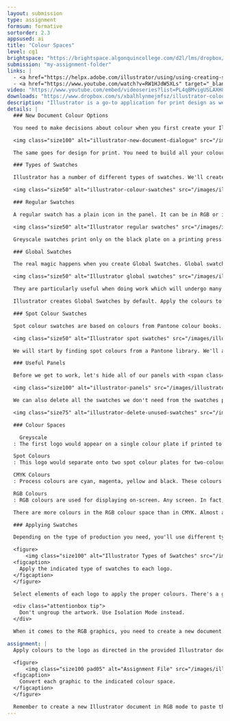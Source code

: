 ```yaml
---
layout: submission
type: assignment
formsum: formative
sortorder: 2.3
appsused: ai
title: "Colour Spaces"
level: cg1
brightspace: "https://brightspace.algonquincollege.com/d2l/lms/dropbox/user/folder_submit_files.d2l?db=157208&grpid=0&isprv=&bp=0&ou=193284"
submission: "my-assignment-folder"
links: |
  - <a href="https://helpx.adobe.com/illustrator/using/using-creating-swatches.html" target="_blank" title="Adobe: Use & Create Swatches">Adobe: Use & Create Swatches</a>
  - <a href="https://www.youtube.com/watch?v=RW1HJdW5XLs" target="_blank" title="YouTube: The Printing Process">YouTube: The Printing Process</a>
video: "https://www.youtube.com/embed/videoseries?list=PL4qBMvigUSLAXH87Oz_yimA4CSYwV0I1r"
downloads: "https://www.dropbox.com/s/xbalhlynmejmfsz/illustrator-colour-spaces.zip?dl=1"
description: "Illustrator is a go-to application for print design as well as design for the screen. Depending on your intent, you'll need to make decisions about colour. We'll learn to create and edit global, spot, RGB, CMYK colour swatches in Illustrator."
details: |
  ### New Document Colour Options

  You need to make decisions about colour when you first create your Illustrator documents. For example, you can see that when you choose Web from the <span class="command">Profile</span> drop-down menu, you automatically get a document in RGB mode. You would use only RGB colours in this document. If you were to choose RGB colours with the CMYK sliders, you risk that they'll be outside of gammut. That means that they won't display accurately.

  <img class="size100" alt="illustrator-new-document-dialogue" src="/images/illustrator-types-of-swatches/illustrator-new-document-dialogue.jpg">

  The same goes for design for print. You need to build all your colours with the CMYK colour space for four colour process output.

  ### Types of Swatches

  Illustrator has a number of different types of swatches. We'll create some of each of the solid colour swatches and apply them to the provided logo artwork. This is important to us because of how offset printing (or lithography) works.

  <img class="size50" alt="illustrator-colour-swatches" src="/images/illustrator-types-of-swatches/illustrator-types-of-swatches.svg">

  ### Regular Swatches

  A regular swatch has a plain icon in the panel. It can be in RGB or in CMYK. These are meant for use in four colour process printing (CMYK) or design for the screen (RGB).

  <img class="size50" alt="Illustrator regular swatches" src="/images/illustrator-types-of-swatches/illustrator-swatches-regular.svg">

  Greyscale swatches print only on the black plate on a printing press. CMYK swatches are produced across all cyan, magenta, yellow and black plates in four colour process offset printing. RGB swatches are used for design for the screen. If you apply a regular swatch's colour to some artwork, then change the swatch colour, the artwork isn't affected. 

  ### Global Swatches

  The real magic happens when you create Global Swatches. Global swatches can be in CMYK or RGB.

  <img class="size50" alt="Illustrator global swatches" src="/images/illustrator-types-of-swatches/illustrator-swatches-global.svg">

  They are particularly useful when doing work which will undergo many revisions. When Global swatch colours change, the artwork with those colours change too. Notice that spot colour swatches are also global swatches. All swatches that have a triangular corner on them are global.

  Illustrator creates Global Swatches by default. Apply the colours to your art. If you need to change colours, you can double-click on the corresponding swatch to edit it. Once you accept the change, all artwork with that swatch gets the new colour. Like I said, magic.

  ### Spot Colour Swatches

  Spot colour swatches are based on colours from Pantone colour books. Each colour is meant to print on one colour plate on an offset press.

  <img class="size50" alt="Illustrator spot swatches" src="/images/illustrator-types-of-swatches/illustrator-swatches-spot.svg">

  We will start by finding spot colours from a Pantone library. We'll add them to our document's Swatches panel, then apply them to our logo art.

  ### Useful Panels

  Before we get to work, let's hide all of our panels with <span class="command">Shift-Tab</span>, then open only three of them:

  <img class="size100" alt="illustrator-panels" src="/images/illustrator-types-of-swatches/illustrator-panels.jpg">

  We can also delete all the swatches we don't need from the swatches panel from the panel's menu.

  <img class="size75" alt="illustrator-delete-unused-swatches" src="/images/illustrator-types-of-swatches/illustrator-delete-unused-swatches.jpg">

  ### Colour Spaces

    Greyscale
  : The first logo would appear on a single colour plate if printed to press.

  Spot Colours
  : This logo would separate onto two spot colour plates for two-colour printing.

  CMYK Colours
  : Process colours are cyan, magenta, yellow and black. These colours combine on press to produce all printable colours.

  RGB Colours
  : RGB colours are used for displaying on-screen. Any screen. In fact, any colour that's produced with light.

  There are more colours in the RGB colour space than in CMYK. Almost all CMYK colours convert precisely to RGB; not so the other way around. The fact that the CMYK space is so much smaller than the RGB space is the reason why colours change when you switch from RGB to CMYK.

  ### Applying Swatches

  Depending on the type of production you need, you'll use different types of swatches.

  <figure>
      <img class="size100" alt="Illustrator Types of Swatches" src="/images/illustrator-types-of-swatches/types-of-swatches-practice.svg">
  <figcaption>
    Apply the indicated type of swatches to each logo.
  </figcaption>
  </figure>

  Select elements of each logo to apply the proper colours. There's a guide in the provided document.

  <div class="attentionbox tip">
    Don't ungroup the artwork. Use Isolation Mode instead.
  </div>

  When it comes to the RGB graphics, you need to create a new document that's in RGB colour mode. Paste the graphic into this new document and save it as <span class="darkgreen">rgb.ai</span> in our working folder.

assignment: |
  Apply colours to the logo as directed in the provided Illustrator document. Make sure you check your work with the Separations Preview panel.

  <figure>
      <img class="size100 pad05" alt="Assignment File" src="/images/illustrator-types-of-swatches/types-of-swatches-exercise.svg">
  <figcaption>
    Convert each graphic to the indicated colour space.
  </figcaption>
  </figure>

  Remember to create a new Illustrator document in RGB mode to paste the graphic into. Save it into the exercise folder. Save it as <span class="darkgreen">rgb.ai</span>.
---
```

